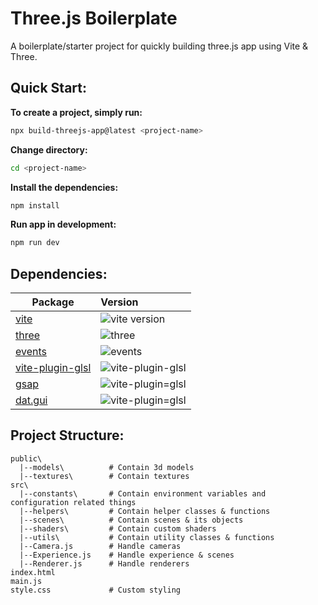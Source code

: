 # Three.js Boilerplate

A boilerplate/starter project for quickly building three.js app using Vite & Three.

## Quick Start:

__To create a project, simply run:__

```bash
npx build-threejs-app@latest <project-name>
```

__Change directory:__

```bash
cd <project-name>
```

__Install the dependencies:__

```bash
npm install
```

__Run app in development:__

```bash
npm run dev
```

## Dependencies:

| Package                                         | Version                                                                          |
| ----------------------------------------------- | :------------------------------------------------------------------------------- |
| [vite](packages/vite)                           | ![vite version](https://img.shields.io/npm/v/vite.svg?label=%20)                 |
| [three](packages/three)                         | ![three](https://img.shields.io/npm/v/three?label=%20)                           |
| [events](packages/events)                       | ![events](https://img.shields.io/npm/v/events?label=%20)                         |
| [vite-plugin-glsl](packages/vite-glsl-plugin)   | ![vite-plugin-glsl](https://img.shields.io/npm/v/vite-plugin-glsl?label=%20)     |
| [gsap](packages/gsap)   | ![vite-plugin=glsl](https://img.shields.io/npm/v/gsap?label=%20)     |
| [dat.gui](packages/dat.gui)   | ![vite-plugin=glsl](https://img.shields.io/npm/v/dat.gui?label=%20)     |

## Project Structure:

```
public\
  |--models\          # Contain 3d models
  |--textures\        # Contain textures
src\
  |--constants\       # Contain environment variables and configuration related things
  |--helpers\         # Contain helper classes & functions
  |--scenes\          # Contain scenes & its objects
  |--shaders\         # Contain custom shaders
  |--utils\           # Contain utility classes & functions
  |--Camera.js        # Handle cameras
  |--Experience.js    # Handle experience & scenes
  |--Renderer.js      # Handle renderers
index.html            
main.js
style.css             # Custom styling
```
